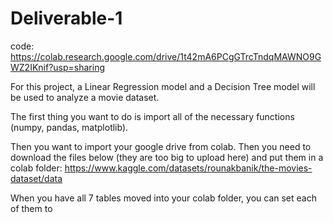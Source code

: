 # Deliverable-1
code: https://colab.research.google.com/drive/1t42mA6PCgGTrcTndqMAWNO9GWZ2IKnif?usp=sharing



For this project, a Linear Regression model and a Decision Tree model will be used to analyze a movie dataset.

The first thing you want to do is import all of the necessary functions (numpy, pandas, matplotlib).

Then you want to import your google drive from colab.
Then you need to download the files below (they are too big to upload here) and put them in a colab folder:
https://www.kaggle.com/datasets/rounakbanik/the-movies-dataset/data

When you have all 7 tables moved into your colab folder, you can set each of them to 

